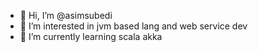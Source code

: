 - 👋 Hi, I’m @asimsubedi
- 👀 I’m interested in jvm based lang and web service dev
- 🌱 I’m currently learning scala akka

<!---
asimsubedi/asimsubedi is a ✨ special ✨ repository because its `README.md` (this file) appears on your GitHub profile.
You can click the Preview link to take a look at your changes.
--->
